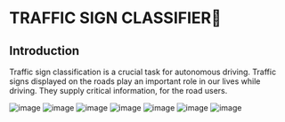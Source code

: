 # TRAFFIC SIGN CLASSIFIER🚦

<h2>Introduction</h2>
Traffic sign classification is a crucial task for autonomous driving. Traffic signs displayed on the roads play an important role in our lives while driving. They supply critical information, for the road users.

![image](https://github.com/Pramit2021/Traffic_Sign_Classification/assets/93142399/6f0f8340-312c-4655-a566-b21094dfa965)
![image](https://github.com/Pramit2021/Traffic_Sign_Classification/assets/93142399/690974c2-1550-478d-977a-39c828fde4be)
![image](https://github.com/Pramit2021/Traffic_Sign_Classification/assets/93142399/baea5b5e-962b-4e68-9761-44aacac75438)
![image](https://github.com/Pramit2021/Traffic_Sign_Classification/assets/93142399/d7cb985e-ee19-4038-9bbc-613a9961e012)
![image](https://github.com/Pramit2021/Traffic_Sign_Classification/assets/93142399/80eff736-d3bc-4bd8-bf54-881f60614095)
![image](https://github.com/Pramit2021/Traffic_Sign_Classification/assets/93142399/2f4f7ee5-bf72-4d5c-b7e4-7a9556d68eea)
![image](https://github.com/Pramit2021/Traffic_Sign_Classification/assets/93142399/064a331d-6bb5-4ff3-8f48-3e1e9eafeb53)



